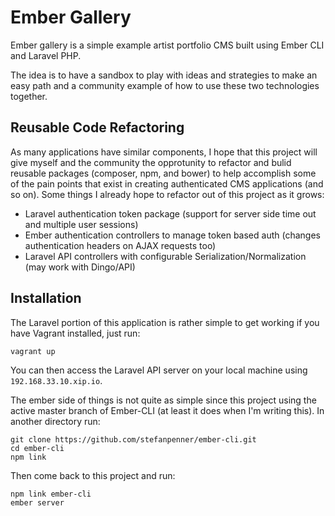 # Ember Gallery

Ember gallery is a simple example artist portfolio CMS built using Ember CLI and Laravel PHP.

The idea is to have a sandbox to play with ideas and strategies to make an easy path and a community example of how to use these two technologies together.


## Reusable Code Refactoring

As many applications have similar components, I hope that this project will give myself and the community the opprotunity to refactor and bulid reusable packages (composer, npm, and bower) to help accomplish some of the pain points that exist in creating authenticated CMS applications (and so on).
Some things I already hope to refactor out of this project as it grows:

- Laravel authentication token package (support for server side time out and multiple user sessions)
- Ember authentication controllers to manage token based auth (changes authentication headers on AJAX requests too)
- Laravel API controllers with configurable Serialization/Normalization (may work with Dingo/API)

## Installation

The Laravel portion of this application is rather simple to get working if you have Vagrant installed, just run:

```
vagrant up
```

You can then access the Laravel API server on your local machine using `192.168.33.10.xip.io`.

The ember side of things is not quite as simple since this project using the active master branch of Ember-CLI (at least it does when I'm writing this).
In another directory run:

```
git clone https://github.com/stefanpenner/ember-cli.git
cd ember-cli
npm link
```

Then come back to this project and run:

```
npm link ember-cli
ember server
```

